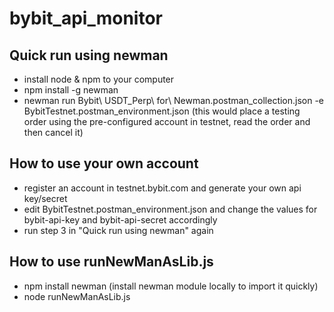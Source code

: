 # bybit_api_monitor
## Quick run using newman

- install node & npm to your computer
- npm install -g newman
- newman run Bybit\ USDT_Perp\ for\ Newman.postman_collection.json -e BybitTestnet.postman_environment.json (this would place a testing order using the pre-configured account in testnet, read the order and then cancel it)
## How to use your own account
- register an account in testnet.bybit.com and generate your own api key/secret
- edit BybitTestnet.postman_environment.json and change the values for bybit-api-key and bybit-api-secret accordingly
- run step 3 in "Quick run using newman" again

## How to use runNewManAsLib.js
- npm install newman (install newman module locally to import it quickly)
- node runNewManAsLib.js

